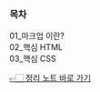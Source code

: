 ### 목차
01_마크업 이란?  
02_핵심 HTML    
03_핵심 CSS
  
[👉🏻 정리 노트 바로 가기](https://www.notion.so/9b098ec614fa4009aa653e15e7e1f946)
